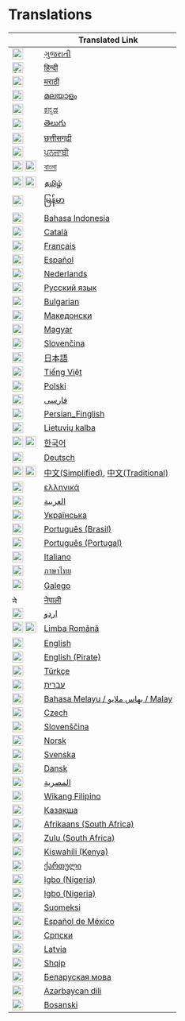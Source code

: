 # Translations

|                                                                                                                                                                                                                                                                             | Translated Link                                                       |
| --------------------------------------------------------------------------------------------------------------------------------------------------------------------------------------------------------------------------------------------------------------------------- | --------------------------------------------------------------------- |
| <img alt="ગુજરાતી" title="ગુજરાતી" src="https://cdn.staticaly.com/gh/hjnilsson/country-flags/master/svg/in.svg" width="22">                                                                                                                                                 | [ગુજરાતી](README.guj.md)                                              |
| <img alt="हिन्दी" title="हिन्दी" src="https://cdn.staticaly.com/gh/hjnilsson/country-flags/master/svg/in.svg" width="22">                                                                                                                                                   | [हिन्दी](README.hi.md)                                                |
| <img alt="मराठी" title="मराठी" src="https://cdn.staticaly.com/gh/hjnilsson/country-flags/master/svg/in.svg" width="22">                                                                                                                                                     | [मराठी](README.mr.md)                                                 |
| <img alt="മലയാളം" title="മലയാളം" src="https://cdn.staticaly.com/gh/hjnilsson/country-flags/master/svg/in.svg" width="22">                                                                                                                                                   | [മലയാളം](README.ml.md)                                                |
| <img alt="ಕನ್ನಡ" title="ಕನ್ನಡ" src="https://cdn.staticaly.com/gh/hjnilsson/country-flags/master/svg/in.svg" width="22">                                                                                                                                                     | [ಕನ್ನಡ](README.ka.md)                                                 |
| <img alt="తెలుగు" title="తెలుగు" src="https://cdn.staticaly.com/gh/hjnilsson/country-flags/master/svg/in.svg" width="22">                                                                                                                                                   | [తెలుగు](README.te.md)                                                |
| <img alt="छत्तीसगढ़ी" title="छत्तीसगढ़ी" src="https://cdn.staticaly.com/gh/hjnilsson/country-flags/master/svg/in.svg" width="22">                                                                                                                                           | [छत्तीसगढ़ी](README.hne.md)                                            |
| <img alt="ਪਨਜਾਬੀ" title="ਪਜਾਬੀ" src="https://cdn.staticaly.com/gh/hjnilsson/country-flags/master/svg/in.svg" width="22">                                                                                                                                                  | [ਪਨਜਾਬੀ](README.pb.md)                                                                        |
| <img alt="বাংলা" title="বাংলা" src="https://cdn.staticaly.com/gh/hjnilsson/country-flags/master/svg/in.svg" width="22"> <img alt="বাংলা" title="বাংলা" src="https://cdn.staticaly.com/gh/hjnilsson/country-flags/master/svg/bd.svg" width="22">                             | [বাংলা](README.bn.md)                                                 |
| <img alt="தமிழ்" title="தமிழ்" src="https://cdn.staticaly.com/gh/hjnilsson/country-flags/master/svg/in.svg" width="22"> <img alt="தமிழ்" title="தமிழ்" src="https://cdn.staticaly.com/gh/hjnilsson/country-flags/master/svg/lk.svg" width="22">                             | [தமிழ்](README.ta.md)                                                 |
| <img alt="မြန်မာ" title="မြန်မာ" src="https://cdn.staticaly.com/gh/hjnilsson/country-flags/master/svg/mm.svg" width="22">                                                                                                                                                   | [မြန်မာ](README.mm_unicode.md)                                        |
| <img alt="Bahasa Indonesia" title="Bahasa Indonesia" src="https://cdn.staticaly.com/gh/hjnilsson/country-flags/master/svg/id.svg" width="22">                                                                                                                               | [Bahasa Indonesia](README.id.md)                                      |
| <img alt="Català" title="Català" src="https://firstcontributions.github.io/assets/Readme/catalan1.png" width="22">                                                                                                                                                                                                  | [Català](README.ca.md)                                                |
| <img alt="Français" title="Français" src="https://cdn.staticaly.com/gh/hjnilsson/country-flags/master/svg/fr.svg" width="22">                                                                                                                                               | [Français](README.fr.md)                                              |
| <img alt="Español" title="Español" src="https://cdn.staticaly.com/gh/hjnilsson/country-flags/master/svg/es.svg" width="22">                                                                                                                                                 | [Español](README.es.md)                                               |
| <img alt="Nederlands" title="Nederlands" src="https://cdn.staticaly.com/gh/hjnilsson/country-flags/master/svg/nl.svg" width="22">                                                                                                                                           | [Nederlands](README.nl.md)                                            |
| <img alt="Русский язык" title="Русский язык" src="https://cdn.staticaly.com/gh/hjnilsson/country-flags/master/svg/ru.svg" width="22">                                                                                                                                       | [Русский язык](README.ru.md)                                          |
| <img alt="Bulgarian" title="Bulgarian" src="https://cdn.staticaly.com/gh/hjnilsson/country-flags/master/svg/bg.svg" width="22">                                                                                                                                             | [Bulgarian](README.bg.md)                                             |
| <img alt="Македонски" title="Македонски" src="https://cdn.staticaly.com/gh/hjnilsson/country-flags/master/svg/mk.svg" width="22">                                                                                                                                           | [Македонски](README.mk.md)                                            |
| <img alt="Magyar" title="Magyar" src="https://cdn.staticaly.com/gh/hjnilsson/country-flags/master/svg/hu.svg" width="22">                                                                                                                                                   | [Magyar](README.hu.md)                                                |
| <img alt="Slovenčina" title="Slovenčina" src="https://cdn.staticaly.com/gh/hjnilsson/country-flags/master/svg/si.svg" width="22">                                                                                                                                           | [Slovenčina](README.slk.md)                                           |
| <img alt="日本語" title="日本語" src="https://cdn.staticaly.com/gh/hjnilsson/country-flags/master/svg/jp.svg" width="22">                                                                                                                                                                                                         | [日本語](README.ja.md)                                                |
| <img alt="Tiếng Việt" title="Tiếng Việt" src="https://cdn.staticaly.com/gh/hjnilsson/country-flags/master/svg/vn.svg" width="22">                                                                                                                                           | [Tiếng Việt](README.vn.md)                                            |
| <img alt="Polski" title="Polski" src="https://cdn.staticaly.com/gh/hjnilsson/country-flags/master/svg/pl.svg" width="22">                                                                                                                                                   | [Polski](README.pl.md)                                                |
| <img alt="فارسی" title="فارسی" src="https://cdn.staticaly.com/gh/hjnilsson/country-flags/master/svg/ir.svg" width="22">                                                                                                                                                     | [فارسی](README.fa.md)                                                 |
| <img alt="Persian_Finglish" title="Persian_Finglish" src="https://cdn.staticaly.com/gh/hjnilsson/country-flags/master/svg/ir.svg" width="22">                                                                                                                               | [Persian_Finglish](README.fa.en.md)                                   |
| <img alt="Lietuvių kalba" title="Lietuvių kalba" src="https://cdn.staticaly.com/gh/hjnilsson/country-flags/master/svg/lt.svg" width="22">                                                                                                                                   | [Lietuvių kalba](README.lt.md)                                        |
| <img alt="[한국어" title="[한국어" src="https://cdn.staticaly.com/gh/hjnilsson/country-flags/master/svg/kr.svg" width="22"> <img alt="[한국어" title="[한국어" src="https://cdn.staticaly.com/gh/hjnilsson/country-flags/master/svg/kp.svg" width="22">                     | [한국어](README.ko.md)                                                |
| <img alt="Deutsch" title="Deutsch" src="https://cdn.staticaly.com/gh/hjnilsson/country-flags/master/svg/de.svg" width="22">                                                                                                                                                 | [Deutsch](README.de.md)                                               |
| <img alt="中文" title="中文" src="https://cdn.staticaly.com/gh/hjnilsson/country-flags/master/svg/cn.svg" width="22"> <img alt="中文" title="中文" src="https://cdn.staticaly.com/gh/hjnilsson/country-flags/master/svg/tw.svg" width="22">                                 | [中文(Simplified)](README.zh-cn.md), [中文(Traditional)](README.zh-tw.md) |
| <img alt="ελληνικά" title="ελληνικά" src="https://cdn.staticaly.com/gh/hjnilsson/country-flags/master/svg/gr.svg" width="22">                                                                                                                                               | [ελληνικά](README.gr.md)                                              |
| <img alt="العربية" title="العربية" src="https://upload.wikimedia.org/wikipedia/commons/2/2b/Flag_of_the_Arab_League.svg" width="22">                                                                                                                                                 | [العربية](README.ar.md)                                               |
| <img alt="Українська" title="Українська" src="https://cdn.staticaly.com/gh/hjnilsson/country-flags/master/svg/ua.svg" width="22">                                                                                                                                           | [Українська](README.ua.md)                                            |
| <img alt="Português (Brasil)" title="Português (Brasil)" src="https://cdn.staticaly.com/gh/hjnilsson/country-flags/master/svg/br.svg" width="22">                                                                                                                           | [Português (Brasil)](README.pt_br.md)                                 |
| <img alt="Português (Portugal)" title="Português (Portugal)" src="https://cdn.staticaly.com/gh/hjnilsson/country-flags/master/svg/pt.svg" width="22">                                                                                                                       | [Português (Portugal)](README.pt-pt.md)                               |
| <img alt="Italiano" title="Italiano" src="https://cdn.staticaly.com/gh/hjnilsson/country-flags/master/svg/it.svg" width="22">                                                                                                                                               | [Italiano](README.it.md)                                              |
| <img alt="ภาษาไทย" title="ภาษาไทย" src="https://cdn.staticaly.com/gh/hjnilsson/country-flags/master/svg/th.svg" width="22">                                                                                                                                                 | [ภาษาไทย](README.th.md)                                               |
| 󠁥󠁳󠁧󠁡<img alt="Galego" title="Galego" src="https://upload.wikimedia.org/wikipedia/commons/thumb/6/64/Flag_of_Galicia.svg/1200px-Flag_of_Galicia.svg.png" width="22">                                                                                           | [Galego](README.gl.md)                                                |
| <img alt="नेपाली" title="नेपाली" src="https://cdn.staticaly.com/gh/hjnilsson/country-flags/master/svg/np.svg" width="15">                                                                                                                                                   | [नेपाली](README.np.md)                                                |
| <img alt="اردو" title="اردو" src="https://cdn.staticaly.com/gh/hjnilsson/country-flags/master/svg/pk.svg" width="22">                                                                                                                                                       | [اردو](README.ur.md)                                                  |
| <img alt="Limba Română" title="Limba Română" src="https://cdn.staticaly.com/gh/hjnilsson/country-flags/master/svg/md.svg" width="22"> <img alt="Limba Română" title="Limba Română" src="https://cdn.staticaly.com/gh/hjnilsson/country-flags/master/svg/ro.svg" width="22"> | [Limba Română](README.ro.md)                                          |
| <img alt="English" title="English" src="https://cdn.staticaly.com/gh/hjnilsson/country-flags/master/svg/gb.svg" width="22">                                                                                                                                                 | [English](../README.md)                                               |
| <img alt="English (Pirate)" title="English (Pirate)" src="https://firstcontributions.github.io/assets/Readme/pirate.png" width="22">                                                                                                                                                                                 | [English (Pirate)](README.en-pirate.md)                               |
| <img alt="Türkçe" title="Türkçe" src="https://cdn.staticaly.com/gh/hjnilsson/country-flags/master/svg/tr.svg" width="22">                                                                                                                                                   | [Türkçe](README.tr.md)                                                |
| <img alt="עברית" title="עברית" src="https://cdn.staticaly.com/gh/hjnilsson/country-flags/master/svg/il.svg" width="22">                                                                                                                                                     | [עברית](README.hb.md)                                                 |
| <img alt="Bahasa Melayu / بهاس ملايو‎ / Malay" title="Bahasa Melayu / بهاس ملايو‎ / Malay" src="https://cdn.staticaly.com/gh/hjnilsson/country-flags/master/svg/my.svg" width="22">                                                                                         | [Bahasa Melayu / بهاس ملايو‎ / Malay](README.my.md)                   |
| <img alt="Czech" title="Czech" src="https://cdn.staticaly.com/gh/hjnilsson/country-flags/master/svg/cz.svg" width="22">                                                                                                                                                     | [Czech](README.cs.md)                                                 |
| <img alt="Slovenščina" title="Slovenščina" src="https://cdn.staticaly.com/gh/hjnilsson/country-flags/master/svg/si.svg" width="22">                                                                                                                                         | [Slovenščina](README.sl.md)                                           |
| <img alt="Norsk" title="Norsk" src="https://cdn.staticaly.com/gh/hjnilsson/country-flags/master/svg/no.svg" width="22">                                                                                                                                                     | [Norsk](README.no.md)                                                 |
| <img alt="Svenska" title="Svenska" src="https://cdn.staticaly.com/gh/hjnilsson/country-flags/master/svg/se.svg" width="22">                                                                                                                                                 | [Svenska](README.se.md)                                               |
| <img alt="Dansk" title="Dansk" src="https://cdn.staticaly.com/gh/hjnilsson/country-flags/master/svg/dk.svg" width="22">                                                                                                                                                     | [Dansk](README.da.md)                                                 |
| <img alt="المصرية" title="المصرية" src="https://cdn.staticaly.com/gh/hjnilsson/country-flags/master/svg/eg.svg" width="22">                                                                                                                                                 | [المصرية](README.eg.md)                                               |
| <img alt="Wikang Filipino" title="Wikang Filipino" src="https://cdn.staticaly.com/gh/hjnilsson/country-flags/master/svg/ph.svg" width="22">                                                                                                                                 | [Wikang Filipino](README.tl.md)                                       |
| <img alt="Қазақша" title="Қазақша" src="https://cdn.staticaly.com/gh/hjnilsson/country-flags/master/svg/kz.svg" width="22">                                                                                                                                                 | [Қазақша](README.kz.md)                                               |
| <img alt="Afrikaans (South Africa)" title="Afrikaans (South Africa)" src="https://cdn.staticaly.com/gh/hjnilsson/country-flags/master/svg/za.svg" width="22">                                                                                                               | [Afrikaans (South Africa)](README.afk.md)                             |
| <img alt="Zulu (South Africa)" title="Zulu (South Africa)" src="https://cdn.staticaly.com/gh/hjnilsson/country-flags/master/svg/za.svg" width="22">                                                                                                                         | [Zulu (South Africa)](README.zul.md)                                  |
| <img alt="Kiswahili (Kenya)" title="Kiswahili (Kenya)" src="https://cdn.staticaly.com/gh/hjnilsson/country-flags/master/svg/ke.svg" width="22">                                                                                                                             | [Kiswahili (Kenya)](README.kws.md)                                    |
| <img alt="ქართული" title="ქართული" src="https://cdn.staticaly.com/gh/hjnilsson/country-flags/master/svg/ge.svg" width="22">                                                                                                                                                 | [ქართული](README.ge.md)                                               |
| <img alt="Igbo (Nigeria)" title="Igbo (Nigeria)" src="https://cdn.staticaly.com/gh/hjnilsson/country-flags/master/svg/ng.svg" width="22">                                                                                                                                   | [Igbo (Nigeria)](README.igb.md)      
| <img alt="Yoruba (Nigeria)" title="Yoruba (Nigeria)" src="https://cdn.staticaly.com/gh/hjnilsson/country-flags/master/svg/ng.svg" width="22">                                                                                                                                   | [Igbo (Nigeria)](README.yor.md)                                 |
| <img alt="Suomeksi" title="Suomeksi" src="https://cdn.staticaly.com/gh/hjnilsson/country-flags/master/svg/fi.svg" width="22">                                                                                                                                               | [Suomeksi](README.fi.md)                                              |
| <img alt="Español de México" title="Español de México" src="https://cdn.staticaly.com/gh/hjnilsson/country-flags/master/svg/mx.svg" width="22">                                                                                                                                                   | [Español de México](README.mx.md)                                                |
| <img alt="Српски" title="Српски" src="https://cdn.staticaly.com/gh/hjnilsson/country-flags/master/svg/rs.svg" width="22">                                                                                                                                               | [Српски](README.sr.md)                                              |
| <img alt="Latvia" title="Latvia" src="https://cdn.staticaly.com/gh/hjnilsson/country-flags/master/svg/lv.svg" width="22">                                                                                                                                                   | [Latvia](README.lv.md)                                                |
| <img alt="Shqip" title="Shqip" src="https://cdn.staticaly.com/gh/hjnilsson/country-flags/master/svg/al.svg" width="22">                                                                                                                                                     | [Shqip](README.al.md)                                                 |
| <img alt="Беларуская мова" title="Беларуская мова"  src="https://cdn.staticaly.com/gh/hjnilsson/country-flags/master/svg/by.svg" width="22">                                                                                               | [Беларуская мова](README.by.md)                                                      |
| <img title="Azərbaycan dili" alt="Azərbaycan dili" src="https://cdn.statically.io/flags/az.svg" width="22">                                                                                                                                         | [Azərbaycan dili](translations/README.aze.md)                           |
| <img title="Bosanski" alt="Bosanski" src="https://cdn.staticaly.com/gh/hjnilsson/country-flags/master/svg/ba.svg" width="22">             |[Bosanski](README.bih.md)

